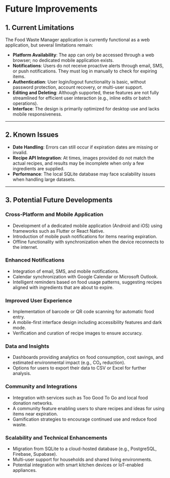
# Future Improvements

## 1. Current Limitations

The Food Waste Manager application is currently functional as a web application, but several limitations remain:

* **Platform Availability**: The app can only be accessed through a web browser; no dedicated mobile application exists.
* **Notifications**: Users do not receive proactive alerts through email, SMS, or push notifications. They must log in manually to check for expiring items.
* **Authentication**: User login/logout functionality is basic, without password protection, account recovery, or multi-user support.
* **Editing and Deleting**: Although supported, these features are not fully streamlined for efficient user interaction (e.g., inline edits or batch operations).
* **Interface**: The design is primarily optimized for desktop use and lacks mobile responsiveness.

---

## 2. Known Issues

* **Date Handling**: Errors can still occur if expiration dates are missing or invalid.
* **Recipe API Integration**: At times, images provided do not match the actual recipes, and results may be incomplete when only a few ingredients are supplied.
* **Performance**: The local SQLite database may face scalability issues when handling large datasets.

---

## 3. Potential Future Developments

### Cross-Platform and Mobile Application

* Development of a dedicated mobile application (Android and iOS) using frameworks such as Flutter or React Native.
* Introduction of mobile push notifications for items nearing expiration.
* Offline functionality with synchronization when the device reconnects to the internet.

### Enhanced Notifications

* Integration of email, SMS, and mobile notifications.
* Calendar synchronization with Google Calendar or Microsoft Outlook.
* Intelligent reminders based on food usage patterns, suggesting recipes aligned with ingredients that are about to expire.

### Improved User Experience

* Implementation of barcode or QR code scanning for automatic food entry.
* A mobile-first interface design including accessibility features and dark mode.
* Verification and curation of recipe images to ensure accuracy.

### Data and Insights

* Dashboards providing analytics on food consumption, cost savings, and estimated environmental impact (e.g., CO₂ reduction).
* Options for users to export their data to CSV or Excel for further analysis.

### Community and Integrations

* Integration with services such as Too Good To Go and local food donation networks.
* A community feature enabling users to share recipes and ideas for using items near expiration.
* Gamification strategies to encourage continued use and reduce food waste.

### Scalability and Technical Enhancements

* Migration from SQLite to a cloud-hosted database (e.g., PostgreSQL, Firebase, Supabase).
* Multi-user support for households and shared living environments.
* Potential integration with smart kitchen devices or IoT-enabled appliances.


